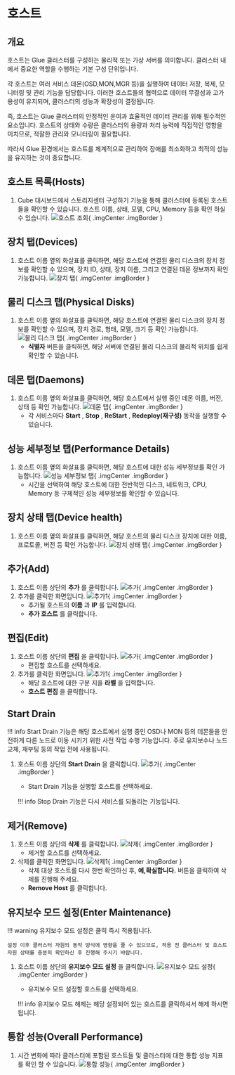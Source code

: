 # 호스트

## 개요
호스트는 Glue 클러스터를 구성하는 물리적 또는 가상 서버를 의미합니다.
클러스터 내에서 중요한 역할을 수행하는 기본 구성 단위입니다.

각 호스트는 여러 서비스 데몬(OSD,MON,MGR 등)을 실행하여 데이터 저장, 복제, 모니터링 및 관리 기능을 담당합니다.
이러한 호스트들의 협력으로 데이터 무결성과 고가용성이 유지되며, 클러스터의 성능과 확장성이 결정됩니다.

즉, 호스트는 Glue 클러스터의 안정적인 운여과 효율적인 데이터 관리를 위해 필수적인 요소입니다.
호스트의 상태와 수량은 클러스터의 용량과 처리 능력에 직접적인 영항을 미치므로, 적잘한 관리와 모니터링이 필요합니다.

따라서 Glue 환경에서는 호스트를 체계적으로 관리하여 장애를 최소화하고 최적의 성능을 유지하는 것이 중요합니다.

## 호스트 목록(Hosts)
1. Cube 대시보드에서 스토리지센터 구성하기 기능을 통해 클러스터에 등록된 호스트들을 확인할 수 있습니다. 호스트 이름, 상태, 모델, CPU, Memory 등을 확인 하실 수 있습니다.
    ![호스트 조회](../../assets/images/admin-guide/glue/cluster/host/glue-host-check.png){ .imgCenter .imgBorder }

## 장치 탭(Devices)
1. 호스트 이름 옆의 화살표를 클릭하면, 해당 호스트에 연결된 물리 디스크의 장치 정보를 확인할 수 있으며, 장치 ID, 상태, 장치 이름, 그리고 연결된 데몬 정보까지 확인 가능합니다.
    ![장치 탭](../../assets/images/admin-guide/glue/cluster/host/glue-device.png){ .imgCenter .imgBorder }

## 물리 디스크 탭(Physical Disks)
1. 호스트 이름 옆의 화살표를 클릭하면, 해당 호스트에 연결된 물리 디스크의 장치 정보를 확인할 수 있으며, 장치 경로, 형태, 모델, 크기 등 확인 가능합니다.
    ![물리 디스크 탭](../../assets/images/admin-guide/glue/cluster/host/glue-physical-disk.png){ .imgCenter .imgBorder }
    - **식별자** 버튼을 클릭하면, 해당 서버에 연결된 물리 디스크의 물리적 위치를 쉽게 확인할 수 있습니다.

## 데몬 탭(Daemons)
1. 호스트 이름 옆의 화살표를 클릭하면, 해당 호스트에서 실행 중인 데몬 이름, 버전, 상태 등 확인 가능합니다.
    ![데몬 탭](../../assets/images/admin-guide/glue/cluster/host/glue-daemon.png){ .imgCenter .imgBorder }
    - 각 서비스마다 **Start** , **Stop** , **ReStart** , **Redeploy(재구성)** 동작을 실행할 수 있습니다.

## 성능 세부정보 탭(Performance Details)
1. 호스트 이름 옆의 화살표를 클릭하면, 해당 호스트에 대한 성능 세부정보를 확인 가능합니다.
    ![성능 세부정보 탭](../../assets/images/admin-guide/glue/cluster/host/glue-performance-details.png){ .imgCenter .imgBorder }
    - 시간을 선택하여 해당 호스트에 대한 전반적인 디스크, 네트워크, CPU, Memory 등 구체적인 성능 세부정보를 확인할 수 있습니다.

## 장치 상태 탭(Device health)
1. 호스트 이름 옆의 화살표를 클릭하면, 해당 호스트의 물리 디스크 장치에 대한 이름, 프로토콜, 버전 등 확인 가능합니다.
    ![장치 상태 탭](../../assets/images/admin-guide/glue/cluster/host/glue-device-status.png){ .imgCenter .imgBorder }

## 추가(Add)
1. 호스트 이름 상단의 **추가** 를 클릭합니다.
    ![추가](../../assets/images/admin-guide/glue/cluster/host/glue-host-add-1.png){ .imgCenter .imgBorder }
2. 추가를 클릭한 화면입니다.
    ![추가1](../../assets/images/admin-guide/glue/cluster/host/glue-host-add-2.png){ .imgCenter .imgBorder }
    - 추가될 호스트의 **이름** 과 **IP** 를 입력합니다.
    - **추가 호스트** 를 클릭합니다.

## 편집(Edit)
1. 호스트 이름 상단의 **편집** 을 클릭합니다.
    ![추가](../../assets/images/admin-guide/glue/cluster/host/glue-host-update-1.png){ .imgCenter .imgBorder }
    - 편집할 호스트를 선택하세요.
2. 추가를 클릭한 화면입니다.
    ![추가1](../../assets/images/admin-guide/glue/cluster/host/glue-host-update-2.png){ .imgCenter .imgBorder }
    - 해당 호스트에 대한 구분 지을 **라벨** 을 입력합니다.
    - **호스트 편집** 을 클릭합니다.

## Start Drain

!!! info
    Start Drain 기능은 해당 호스트에서 실행 중인 OSD나 MON 등의 데몬들을 안전하게 다른 노드로 이동 시키기 위한 사전 작업 수행 기능입니다. 주로 유지보수나 노드 교체, 재부팅 등의 작업 전에 사용됩니다.

1. 호스트 이름 상단의 **Start Drain** 을 클릭합니다.
    ![추가](../../assets/images/admin-guide/glue/cluster/host/glue-host-start-drain.png){ .imgCenter .imgBorder }
    - Start Drain 기능을 실행할 호스트를 선택하세요.

    !!! info
        Stop Drain 기능은 다시 서비스를 되돌리는 기능입니다.

## 제거(Remove)
1. 호스트 이름 상단의 **삭제** 를 클릭합니다.
    ![삭제](../../assets/images/admin-guide/glue/cluster/host/glue-host-remove-1.png){ .imgCenter .imgBorder }
    - 제거할 호스트를 선택하세요.
2. 삭제를 클릭한 화면입니다.
    ![삭제1](../../assets/images/admin-guide/glue/cluster/host/glue-host-remove-2.png){ .imgCenter .imgBorder }
    - 삭제 대상 호스트를 다시 한번 확인하신 후, **예,확실합니다.** 버튼을 클릭하여 삭제를 진행해 주세요.
    - **Remove Host** 를 클릭합니다.

## 유지보수 모드 설정(Enter Maintenance)
!!! warning
    유지보수 모드 설정은 클릭 즉시 적용됩니다.

    설정 이후 클러스터 자원의 동작 방식에 영향을 줄 수 있으므로, 적용 전 클러스터 및 호스트 자원 상태를 충분히 확인하신 후 진행해 주시기 바랍니다.

1. 호스트 이름 상단의 **유지보수 모드 설정** 을 클릭합니다.
    ![유지보수 모드 설정](../../assets/images/admin-guide/glue/cluster/host/glue-host-maintenance-set.png){ .imgCenter .imgBorder }
    - 유지보수 모드 설정할 호스트를 선택하세요.

    !!! info
        유지보수 모드 해제는 해당 설정되어 있는 호스트를 클릭하셔서 해제 하시면 됩니다.

## 통합 성능(Overall Performance)
1. 시간 변화에 따라 클러스터에 포함된 호스트들 및 클러스터에 대한 통합 성능 지표를 확인 할 수 있습니다.
    ![통합 성능](../../assets/images/admin-guide/glue/cluster/host/glue-host-integrated-performance.png){ .imgCenter .imgBorder }